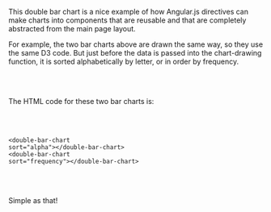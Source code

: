 This double bar chart is a nice example of how Angular.js directives
can make charts into components that are reusable and that are 
completely abstracted from the main page layout. 

For example, the two bar charts above are drawn the same way, so they use 
the same D3 code. But just before the data is passed into the chart-drawing 
function, it is sorted alphabetically by letter, or in order by frequency.

<br />
<br />

The HTML code for these two bar charts is:

<br />
<br />

<code>&lt;double-bar-chart sort="alpha"&gt;&lt;/double-bar-chart&gt;</code>
<br />
<code>&lt;double-bar-chart sort="frequency"&gt;&lt;/double-bar-chart&gt;</code>

<br />
<br />

Simple as that!


